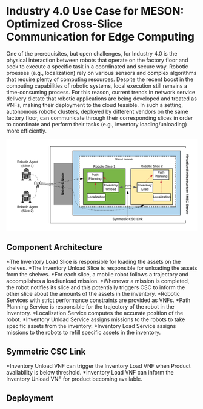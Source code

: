  # Industry 4.0 Use Case for MESON: Optimized Cross-Slice Communication for Edge Computing

 One  of  the  prerequisites,  but  open challenges, for Industry 4.0 is the physical interaction between robots that operate on the factory floor and seek to execute a specific task in a coordinated and secure way. Robotic proesses (e.g., localization) rely on various sensors and complex algorithms that require plenty of computing resources. Despite the recent boost in the computing capabilities of robotic systems, local execution still remains a time-consuming process. For this reason, current trends in network service delivery dictate that robotic applications are being developed and treated as VNFs, making their deployment to the cloud feasible. In such a setting, autonomous robotic clusters, deployed by different vendors on the same factory floor, can communicate through their corresponding slices in order to coordinate and perform their tasks (e.g., inventory loading/unloading) more efficiently. 

![Alt text](service%20chain.png?raw=true "Figure 1: Industry 4.0 Use Case Architecture")

 ## Component Architecture

*The Inventory Load Slice is responsible for loading the assets on the shelves.
*The Inventory Unload Slice is responsible for unloading the assets from the shelves.
*For each slice, a mobile robot follows a trajectory and accomplishes a load/unload mission.
*Whenever a mission is completed, the robot notifies its slice and this potentially triggers CSC to inform the other slice about the amounts of the assets in the inventory.
*Robotic Services with strict performance constraints are provided as VNFs.
*Path Planning Service is responsible for the trajectory of the robot in the Inventory.
*Localization Service computes the accurate position of the robot. 
*Inventory Unload Service assigns missions to the robots to take specific assets from the inventory.
*Inventory Load Service assigns missions to the robots to refill specific assets in the inventory.


## Symmetric CSC Link 

*Inventory Unload VNF can trigger the Inventory Load VNF when Product availability is below threshold. 
*Inventory Load VNF can inform the Inventory Unload VNF for product becoming available. 


## Deployment


